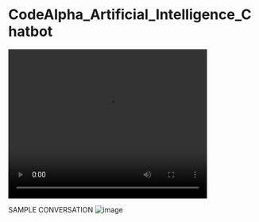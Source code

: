 # CodeAlpha_Artificial_Intelligence_Chatbot


<video src="https://github.com/user-attachments/assets/fb7648c7-4de1-4428-bec6-4cfade607f5a" width="400" height="300">
Sorry, your browser does not support this video player.
</video>


SAMPLE CONVERSATION
![image](https://github.com/user-attachments/assets/1762992b-7d56-42a8-a854-32c77841c75e)
